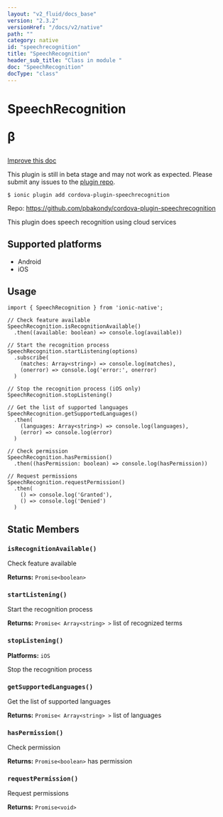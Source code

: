 ```yaml
---
layout: "v2_fluid/docs_base"
version: "2.3.2"
versionHref: "/docs/v2/native"
path: ""
category: native
id: "speechrecognition"
title: "SpeechRecognition"
header_sub_title: "Class in module "
doc: "SpeechRecognition"
docType: "class"
---
```








<h1 class="api-title">
  
  SpeechRecognition
  

  

  <span class="beta" title="beta">&beta;</span></h1>

<a class="improve-v2-docs" href="http://github.com/driftyco/ionic-native/edit/master/src/plugins/speech-recognition.ts#L42">
  Improve this doc
</a>



<!-- decorators -->




<p class="beta-notice">
  This plugin is still in beta stage and may not work as expected. Please
  submit any issues to the <a target="_blank"
  href="https://github.com/pbakondy/cordova-plugin-speechrecognition/issues">plugin repo</a>.
</p>


<pre><code>$ ionic plugin add cordova-plugin-speechrecognition</code></pre>
<p>Repo:
  <a href="https://github.com/pbakondy/cordova-plugin-speechrecognition">
    https://github.com/pbakondy/cordova-plugin-speechrecognition
  </a>
</p>

<!-- description -->

<p>This plugin does speech recognition using cloud services</p>


<!-- @platforms tag -->
<h2>Supported platforms</h2>

<ul>
  <li>Android</li><li>iOS</li>
</ul>

<!-- @platforms tag end -->


<!-- if doc.decorators -->

<!-- @usage tag -->

<h2>Usage</h2>

<pre><code>import { SpeechRecognition } from &#39;ionic-native&#39;;

// Check feature available
SpeechRecognition.isRecognitionAvailable()
  .then((available: boolean) =&gt; console.log(available))

// Start the recognition process
SpeechRecognition.startListening(options)
  .subscribe(
    (matches: Array&lt;string&gt;) =&gt; console.log(matches),
    (onerror) =&gt; console.log(&#39;error:&#39;, onerror)
  )

// Stop the recognition process (iOS only)
SpeechRecognition.stopListening()

// Get the list of supported languages
SpeechRecognition.getSupportedLanguages()
  .then(
    (languages: Array&lt;string&gt;) =&gt; console.log(languages),
    (error) =&gt; console.log(error)
  )

// Check permission
SpeechRecognition.hasPermission()
  .then((hasPermission: boolean) =&gt; console.log(hasPermission))

// Request permissions
SpeechRecognition.requestPermission()
  .then(
    () =&gt; console.log(&#39;Granted&#39;),
    () =&gt; console.log(&#39;Denied&#39;)
  )
</code></pre>




<!-- @property tags -->


<h2>Static Members</h2>

<div id="isRecognitionAvailable"></div>
<h3><code>isRecognitionAvailable()</code>
  
</h3>


Check feature available






<div class="return-value" markdown="1">
  <i class="icon ion-arrow-return-left"></i>
  <b>Returns:</b> 
<code>Promise&lt;boolean&gt;</code> 
</div>



<div id="startListening"></div>
<h3><code>startListening()</code>
  
</h3>




Start the recognition process






<div class="return-value" markdown="1">
  <i class="icon ion-arrow-return-left"></i>
  <b>Returns:</b> 
<code>Promise&lt; Array&lt;string&gt; &gt;</code> list of recognized terms
</div>



<div id="stopListening"></div>
<h3><code>stopListening()</code>
  
</h3>


<p>
  <b>Platforms:</b>
  <code>iOS</code>&nbsp;
  </p>



Stop the recognition process










<div id="getSupportedLanguages"></div>
<h3><code>getSupportedLanguages()</code>
  
</h3>


Get the list of supported languages






<div class="return-value" markdown="1">
  <i class="icon ion-arrow-return-left"></i>
  <b>Returns:</b> 
<code>Promise&lt; Array&lt;string&gt; &gt;</code> list of languages
</div>



<div id="hasPermission"></div>
<h3><code>hasPermission()</code>
  
</h3>


Check permission






<div class="return-value" markdown="1">
  <i class="icon ion-arrow-return-left"></i>
  <b>Returns:</b> 
<code>Promise&lt;boolean&gt;</code> has permission
</div>



<div id="requestPermission"></div>
<h3><code>requestPermission()</code>
  
</h3>


Request permissions






<div class="return-value" markdown="1">
  <i class="icon ion-arrow-return-left"></i>
  <b>Returns:</b> 
<code>Promise&lt;void&gt;</code> 
</div>




<!-- methods on the class -->



<!-- other classes -->

<!-- end other classes -->

<!-- interfaces -->

<!-- end interfaces -->

<!-- related link --><!-- end content block -->


<!-- end body block -->


